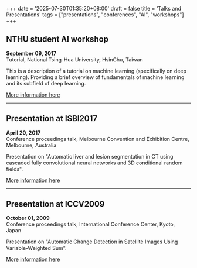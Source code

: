 +++
date = '2025-07-30T01:35:20+08:00'
draft = false
title = 'Talks and Presentations'
tags = ["presentations", "conferences", "AI", "workshops"]
+++

## NTHU student AI workshop

**September 09, 2017**  
Tutorial, National Tsing-Hua University, HsinChu, Taiwan

This is a description of a tutorial on machine learning (specifically on deep learning). Providing a brief overview of fundamentals of machine learning and its subfield of deep learning. 

[More information here](https://sites.google.com/view/aistudentworkshop/%E9%A6%96%E9%A0%81-home)

---

## Presentation at ISBI2017

**April 20, 2017**  
Conference proceedings talk, Melbourne Convention and Exhibition Centre, Melbourne, Australia

Presentation on "Automatic liver and lesion segmentation in CT using cascaded fully convolutional neural networks and 3D conditional random fields".

[More information here](http://biomedicalimaging.org/2017/)

---

## Presentation at ICCV2009

**October 01, 2009**  
Conference proceedings talk, International Conference Center, Kyoto, Japan

Presentation on "Automatic Change Detection in Satellite Images Using Variable-Weighted Sum".

[More information here](http://yokoya.naist.jp/iccv2009/program/index.html)
